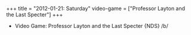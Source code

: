 +++
title = "2012-01-21: Saturday"
video-game = ["Professor Layton and the Last Specter"]
+++


* Video Game: Professor Layton and the Last Specter {NDS} /b/